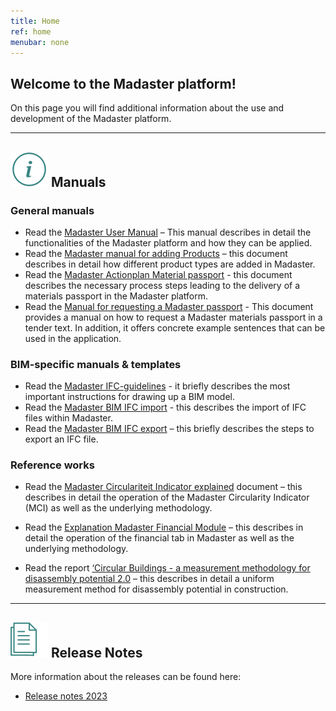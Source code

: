 ```yaml
---
title: Home
ref: home
menubar: none
---
```


## Welcome to the Madaster platform!
On this page you will find additional information about the use and development of the Madaster platform.

---

## <img class="header-img" src="/assets/images/767.svg"> Manuals


### General manuals

 * Read the <a href="/files/en/Madaster - User Manual.pdf" target="_blank">Madaster User Manual</a> – This manual describes in detail the functionalities of the Madaster platform and how they can be applied.
 * Read the <a href="/files/en/Madaster - Manual Add Products.pdf" target="_blank">Madaster manual for adding Products</a> – this document describes in detail how different product types are added in Madaster.
 * Read the  <a href="/files/en/Madaster - Action Plan.pdf" target="_blank">Madaster Actionplan Material passport</a> - this document describes the necessary process steps leading to the delivery of a materials passport in the Madaster platform.
 * Read the  <a href="/files/en/Madaster - Tender text Madaster material passport.pdf" target="_blank">Manual for requesting a Madaster passport</a> - This document provides a manual on how to request a Madaster materials passport in a tender text. In addition, it offers concrete example sentences that can be used in the application.


### BIM-specific manuals & templates

 * Read the <a href="/files/en/Madaster BIM - IFC guidelines.pdf" target="_blank">Madaster IFC-guidelines</a> - it briefly describes the most important instructions for drawing up a BIM model.
 * Read the <a href="/files/en/Madaster BIM - IFC import process.pdf" target="_blank">Madaster BIM IFC import</a> - this describes the import of IFC files within Madaster.
 * Read the <a href="/files/en/Madaster BIM - IFC export.pdf" target="_blank">Madaster BIM IFC export</a> – this briefly describes the steps to export an IFC file.


### Reference works

 * Read the <a href="/files/en/Madaster - Circularity Indicator explained.pdf" target="_blank">Madaster Circulariteit Indicator explained</a> document – this describes in detail the operation of the Madaster Circularity Indicator (MCI) as well as the underlying methodology.
 
* Read the <a href="/files/en/Madaster - Financial.pdf" target="_blank">Explanation Madaster Financial Module</a> – this describes in detail the operation of the financial tab in Madaster as well as the underlying methodology.

* Read the report <a href="/files/en/DGBC Disassembly Potential Measurement Methodology _ 2022.pdf" target="_blank">‘Circular Buildings - a measurement methodology for disassembly potential 2.0</a> – this describes in detail a uniform measurement method for disassembly potential in construction.

---

## <img class="header-img" src="/assets/images/770.svg"> Release Notes

More information about the releases can be found here:

* <a href="/files/en/Madaster Release notes 2023.pdf" target="_blank">Release notes 2023</a>
